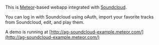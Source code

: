 This is [Meteor](https://www.meteor.com/)-based webapp integrated with [Soundcloud](https://soundcloud.com/).

You can log in with Soundcloud using oAuth, import your favorite tracks from Soundcloud, edit, and play them.

A demo is running at [http://ag-soundcloud-example.meteor.com/](http://ag-soundcloud-example.meteor.com/)
